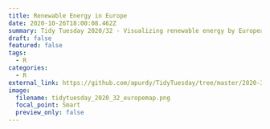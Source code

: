 ```yaml
---
title: Renewable Energy in Europe
date: 2020-10-26T18:00:08.462Z
summary: Tidy Tuesday 2020/32 - Visualizing renewable energy by European country
draft: false
featured: false
tags:
  - R
categories:
  - R
external_link: https://github.com/apurdy/TidyTuesday/tree/master/2020-32
image:
  filename: tidytuesday_2020_32_europemap.png
  focal_point: Smart
  preview_only: false
---
```

